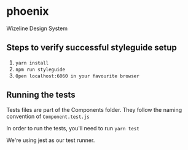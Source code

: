 # phoenix
Wizeline Design System

## Steps to verify successful styleguide setup

1. `yarn install`
2. `npm run styleguide`
3. `Open localhost:6060 in your favourite browser`

## Running the tests

Tests files are part of the Components folder. They follow the naming convention of `Component.test.js`

In order to run the tests, you'll need to run `yarn test`

We're using jest as our test runner.

